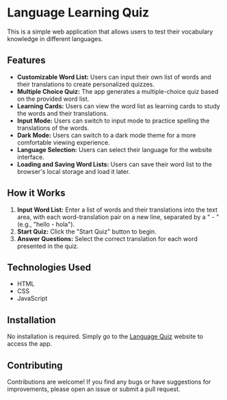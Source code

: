 # Language Learning Quiz

This is a simple web application that allows users to test their vocabulary knowledge in different languages.

## Features

-   **Customizable Word List:** Users can input their own list of words and their translations to create personalized quizzes.
-   **Multiple Choice Quiz:** The app generates a multiple-choice quiz based on the provided word list.
-   **Learning Cards:** Users can view the word list as learning cards to study the words and their translations.
-   **Input Mode:** Users can switch to input mode to practice spelling the translations of the words.
-   **Dark Mode:** Users can switch to a dark mode theme for a more comfortable viewing experience.
-   **Language Selection:** Users can select their language for the website interface.
-   **Loading and Saving Word Lists:** Users can save their word list to the browser's local storage and load it later.

## How it Works

1. **Input Word List:** Enter a list of words and their translations into the text area, with each word-translation pair on a new line, separated by a " - " (e.g., "hello - hola").
2. **Start Quiz:** Click the "Start Quiz" button to begin.
3. **Answer Questions:** Select the correct translation for each word presented in the quiz.

## Technologies Used

-   HTML
-   CSS
-   JavaScript

## Installation

No installation is required. Simply go to the [Language Quiz](https://michaldakowicz.github.io/language-quiz/) website to access the app.

## Contributing

Contributions are welcome! If you find any bugs or have suggestions for improvements, please open an issue or submit a pull request.
